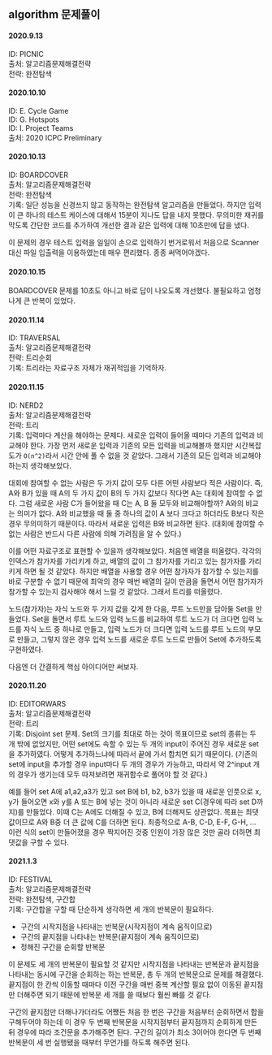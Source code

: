 ## algorithm 문제풀이

#### 2020.9.13
ID: PICNIC
<br>출처: 알고리즘문제해결전략
<br>전략: 완전탐색

#### 2020.10.10
ID: E. Cycle Game
<br>ID: G. Hotspots
<br>ID: I. Project Teams
<br>출처: 2020 ICPC Preliminary

#### 2020.10.13
ID: BOARDCOVER
<br>출처: 알고리즘문제해결전략
<br>전략: 완전탐색
<br>기록: 일단 성능을 신경쓰지 않고
동작하는 완전탐색 알고리즘을 만들었다.
하지만 입력이 큰 하나의 테스트 케이스에 대해서
15분이 지나도 답을 내지 못했다.
무의미한 재귀를 막도록 간단한 코드를 추가하여
개선한 결과 같은 입력에 대해 10초만에 답을 냈다.

이 문제의 경우 테스트 입력을 일일이 손으로 입력하기 번거로워서
처음으로 Scanner 대신 파일 입출력을 이용하였는데
매우 편리했다. 종종 써먹어야겠다.

#### 2020.10.15
BOARDCOVER 문제를 10초도 아니고 바로 답이 나오도록 개선했다.
불필요하고 엄청나게 큰 반복이 있었다.

#### 2020.11.14
ID: TRAVERSAL
<br>출처: 알고리즘문제해결전략
<br>전략: 트리순회
<br>기록: 트리라는 자료구조 자체가 재귀적임을 기억하자.

#### 2020.11.15
ID: NERD2
<br>출처: 알고리즘문제해결전략
<br>전략: 트리
<br>기록: 입력마다 계산을 해야하는 문제다. 새로운 입력이 들어올 때마다
기존의 입력과 비교해야 한다. 가장 먼저 새로운 입력과 기존의 모든 입력을 비교해볼까 했지만
시간복잡도가 `O(n^2)`라서 시간 안에 풀 수 없을 것 같았다. 그래서 기존의 모든 입력과
비교해야 하는지 생각해보았다.

대회에 참여할 수 없는 사람은 두 가지 값이 모두 다른 어떤 사람보다
적은 사람이다. 즉, A와 B가 있을 때 A의 두 가지 값이 B의 두 가지 값보다 작다면 A는
대회에 참여할 수 없다. 그럼 새로운 사람 C가 들어왔을 때 C는 A, B 둘 모두와 비교해야할까?
A와의 비교는 의미가 없다. A와 비교했을 때 둘 중 하나의 값이 A 보다 크다고 하더라도
B보다 작은 경우 무의미하기 때문이다. 따라서 새로운 입력은 B와 비교하면 된다.
(대회에 참여할 수 없는 사람은 반드시 다른 사람에 의해 가려짐을 알 수 있다.)

이를 어떤 자료구조로 표현할 수 있을까 생각해보았다. 처음엔 배열을 떠올렸다.
각각의 인덱스가 참가자를 가리키게 하고, 배열의 값이 그 참가자를 가리고 있는 참가자를 가리키게 하면
될 것 같았다. 하지만 배열을 사용할 경우 어떤 참가자가 참가할 수 있는지를 바로 구분할 수 없기 때문에
최악의 경우 매번 배열의 길이 만큼을 돌면서 어떤 참가자가 참가할 수 있는지 검사해야 해서 느릴 것 같았다.
그래서 트리를 떠올렸다.

노드(참가자)는 자식 노드와 두 가지 값을 갖게 한 다음, 루트 노드만을 담아둘 Set을 만들었다.
Set을 돌면서 루트 노드와 입력 노드를 비교하여 루트 노드가 더 크다면 입력 노드를
자식 노드 중 하나로 만들고, 입력 노드가 더 크다면 입력 노드를 루트 노드의 부모로 만들고,
그렇지 않은 경우 입력 노드를 새로운 루트 노드로 만들어 Set에 추가하도록 구현하였다.

다음엔 더 간결하게 핵심 아이디어만 써보자.  

#### 2020.11.20
ID: EDITORWARS
<br>출처: 알고리즘문제해결전략
<br>전략: 트리
<br>기록: Disjoint set 문제. Set의 크기를 최대로 하는 것이 목표이므로
set의 종류는 두 개 밖에 없었지만, 어떤 set에도 속할 수 있는 두 개의 input이 주어진 경우
새로운 set을 추가하였다. 어떻게 추가하느냐에 따라서 끝에 가서 합치면 되기 때문이다.
(기존의 set에 input을 추가할 경우 input마다 두 개의 경우가 가능하고, 따라서 약
2^input 개의 경우가 생기는데 모두 따져보려면 재귀함수로 풀어야 할 것 같다.)

예를 들어 set A에 a1,a2,a3가 있고 set B에 b1, b2, b3가 있을 때 새로운 인풋으로 x, y가 들어오면 x와 y를
A 또는 B에 넣는 것이 아니라 새로운 set C(경우에 따라 set D까지)를 만들었다.
이때 C는 A에도 더해질 수 있고, B에 더해져도 상관없다. 목표는 최댓값이므로
A와 B중 더 큰 값에 C를 더하면 된다. 최종적으로 A-B, C-D, E-F, G-H, ... 이런 식의 set이 만들어졌을 경우
짝지어진 것중 인원이 가장 많은 것만 골라 더하면 최댓값을 구할 수 있다.

#### 2021.1.3
ID: FESTIVAL
<br>출처: 알고리즘문제해결전략
<br>전략: 완전탐색, 구간합
<br>기록: 구간합을 구할 때 단순하게 생각하면 세 개의 반복문이 필요하다.

* 구간의 시작지점을 나타내는 반복문(시작지점이 계속 움직이므로)
* 구간의 끝지점을 나타내는 반복문(끝지점이 계속 움직이므로)
* 정해진 구간을 순회할 반복문

이 문제도 세 개의 반복문이 필요할 것 같지만 시작지점을 나타내는 반복문과
끝지점을 나타내는 동시에 구간을 순회하는 하는 반복문, 총 두 개의 반복문으로 문제를 해결했다.
끝지점이 한 칸씩 이동할 때마다 이전 구간을 매번 중복 계산할 필요 없이
이동된 끝지점만 더해주면 되기 때문에 반복문 세 개를 쓸 때보다 훨씬 빠를 것 같다.

구간의 끝지점만 더해나가더라도 어쨌든 처음 한 번은 구간을 처음부터 순회하면서 합을 구해두어야 하는데
이 경우 두 번째 반복문을 시작지점부터 끝지점까지 순회하게 만든 뒤 경우에 따라 조건문을 추가해주면 된다.
구간의 길이가 최소 3이어야 한다면 두 번째 반복문이 세 번 실행됐을 때부터 무언가를 하도록 해주면 된다.